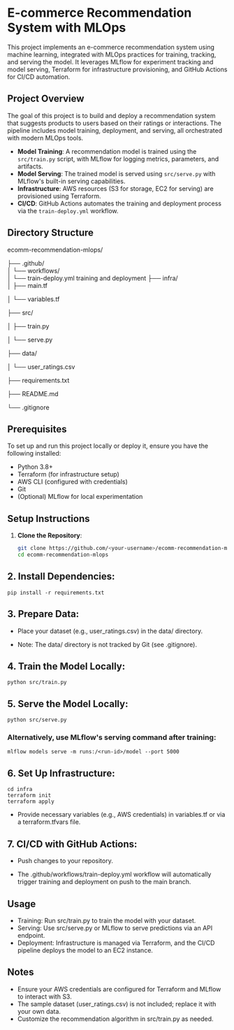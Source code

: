 # E-commerce Recommendation System with MLOps

This project implements an e-commerce recommendation system using machine learning, integrated with MLOps practices for training, tracking, and serving the model. It leverages MLflow for experiment tracking and model serving, Terraform for infrastructure provisioning, and GitHub Actions for CI/CD automation.

## Project Overview

The goal of this project is to build and deploy a recommendation system that suggests products to users based on their ratings or interactions. The pipeline includes model training, deployment, and serving, all orchestrated with modern MLOps tools.

- **Model Training**: A recommendation model is trained using the `src/train.py` script, with MLflow for logging metrics, parameters, and artifacts.
- **Model Serving**: The trained model is served using `src/serve.py` with MLflow's built-in serving capabilities.
- **Infrastructure**: AWS resources (S3 for storage, EC2 for serving) are provisioned using Terraform.
- **CI/CD**: GitHub Actions automates the training and deployment process via the `train-deploy.yml` workflow.

## Directory Structure
ecomm-recommendation-mlops/

├── .github/                   
│   └── workflows/              
│       └── train-deploy.yml     training and deployment
├── infra/                      
│   ├── main.tf

│   └── variables.tf

├── src/

│   ├── train.py

│   └── serve.py

├── data/

│   └── user_ratings.csv

├── requirements.txt

├── README.md

└── .gitignore



## Prerequisites

To set up and run this project locally or deploy it, ensure you have the following installed:

- Python 3.8+
- Terraform (for infrastructure setup)
- AWS CLI (configured with credentials)
- Git
- (Optional) MLflow for local experimentation

## Setup Instructions

1. **Clone the Repository**:
   ```bash
   git clone https://github.com/<your-username>/ecomm-recommendation-mlops.git
   cd ecomm-recommendation-mlops


## 2. Install Dependencies:
```
pip install -r requirements.txt
```

## 3. Prepare Data:
* Place your dataset (e.g., user_ratings.csv) in the data/ directory.

* Note: The data/ directory is not tracked by Git (see .gitignore).

## 4. Train the Model Locally:
```
python src/train.py
```
## 5. Serve the Model Locally:
```
python src/serve.py
```
### Alternatively, use MLflow's serving command after training:
```
mlflow models serve -m runs:/<run-id>/model --port 5000
```
## 6. Set Up Infrastructure:
```
cd infra
terraform init
terraform apply
```
* Provide necessary variables (e.g., AWS credentials) in variables.tf or via a terraform.tfvars file.

## 7. CI/CD with GitHub Actions:
* Push changes to your repository.

* The .github/workflows/train-deploy.yml workflow will automatically trigger training and deployment on push to the main branch.

## Usage
* Training: Run src/train.py to train the model with your dataset.
* Serving: Use src/serve.py or MLflow to serve predictions via an API endpoint.
* Deployment: Infrastructure is managed via Terraform, and the CI/CD pipeline deploys the model to an EC2 instance.

## Notes 
* Ensure your AWS credentials are configured for Terraform and MLflow to interact with S3.
* The sample dataset (user_ratings.csv) is not included; replace it with your own data.
* Customize the recommendation algorithm in src/train.py as needed.
